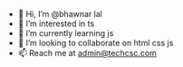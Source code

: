 - 👋 Hi, I’m @bhawnar lal
- 👀 I’m interested in ts
- 🌱 I’m currently learning js
- 💞️ I’m looking to collaborate on html css js
- 📫 Reach me at admin@techcsc.com

<!---
techcsc21/techcsc21 is a ✨ special ✨ repository because its `README.md` (this file) appears on your GitHub profile.
You can click the Preview link to take a look at your changes.
--->
